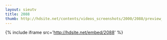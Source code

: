 ```yaml
---
layout: sieutv
title: 2088
thumb: http://hdsite.net/contents/videos_screenshots/2000/2088/preview_360p.mp4.jpg
---
```

{% include iframe src='http://hdsite.net/embed/2088' %}
 
